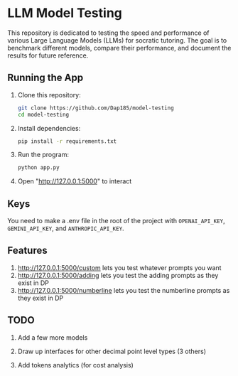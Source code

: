 # LLM Model Testing

This repository is dedicated to testing the speed and performance of various Large Language Models (LLMs) for socratic tutoring. The goal is to benchmark different models, compare their performance, and document the results for future reference.

## Running the App

1. Clone this repository:
    ```bash
    git clone https://github.com/Dap185/model-testing
    cd model-testing
    ```

2. Install dependencies:
    ```bash
    pip install -r requirements.txt
    ```

3. Run the program:
    ```bash
    python app.py
    ```

4. Open "http://127.0.0.1:5000" to interact

## Keys
You need to make a .env file in the root of the project with `OPENAI_API_KEY`, `GEMINI_API_KEY`, and `ANTHROPIC_API_KEY`.

## Features
1. http://127.0.0.1:5000/custom lets you test whatever prompts you want
2. http://127.0.0.1:5000/adding lets you test the adding prompts as they exist in DP
3. http://127.0.0.1:5000/numberline lets you test the numberline prompts as they exist in DP


## TODO

1. Add a few more models

2. Draw up interfaces for other decimal point level types (3 others)

3. Add tokens analytics (for cost analysis)

